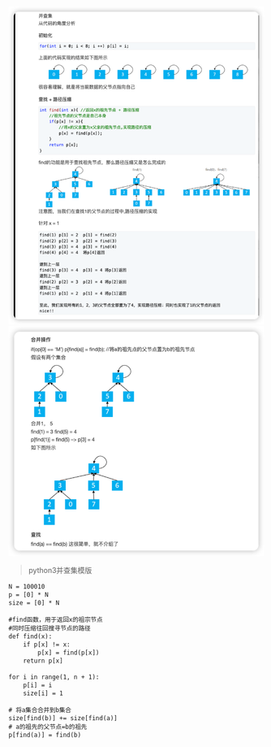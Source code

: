 
![img.png](images/img.png)
![img.png](images/img_1.png)


> python3并查集模版
```python3
N = 100010
p = [0] * N
size = [0] * N

#find函数，用于返回x的祖宗节点
#同时压缩往回搜寻节点的路径
def find(x):
    if p[x] != x:
        p[x] = find(p[x])
    return p[x]

for i in range(1, n + 1):
    p[i] = i
    size[i] = 1

# 将a集合合并到b集合
size[find(b)] += size[find(a)]
# a的祖先的父节点=b的祖先
p[find(a)] = find(b)
```